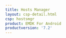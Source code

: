 ```yaml
---
title: Hosts Manager
layout: csp-detail.html
csp: hostsmgr
product: EMDK For Android
productversion: '7.2'
---
```










